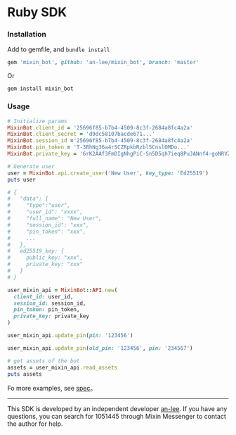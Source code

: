 # Ruby SDK

### Installation

Add to gemfile, and `bundle install`
```ruby
gem 'mixin_bot', github: 'an-lee/mixin_bot', branch: 'master'
```

Or

```shell
gem install mixin_bot
```

### Usage

```ruby
# Initialize params
MixinBot.client_id = '25696f85-b7b4-4509-8c3f-2684a8fc4a2a'
MixinBot.client_secret = 'd9dc58107bacde671...'
MixinBot.session_id ='25696f85-b7b4-4509-8c3f-2684a8fc4a2a'
MixinBot.pin_token = 'T-3RhNg36a4rSCZRpkbRzbl5CnslOMDo...'
MixinBot.private_key = '6rK2AAf3FmDIgNhgPiC-Sn5D5qh7ieq8PuJANnf4-goNRVZPt3cnY0Zr6xF1COaR...'

# Generate user
user = MixinBot.api.create_user('New User', key_type: 'Ed25519')
puts user

# {
#   "data": {
#     "type":"user",
#     "user_id": "xxxx",
#     "full_name": "New User",
#     "session_id": "xxx",
#     "pin_token": "xxx",
#     ...
#   },
#   ed25519_key: {
#     public_key: "xxx",
#     private_key: "xxx"
#   }
# }

user_mixin_api = MixinBot::API.new(
  client_id: user_id,
  session_id: session_id,
  pin_token: pin_token,
  private_key: private_key
)

user_mixin_api.update_pin(pin: '123456')

user_mixin_api.update_pin(old_pin: '123456', pin: '234567')

# get assets of the bot
assets = user_mixin_api.read_assets
puts assets
```

Fo more examples, see [spec](https://github.com/an-lee/mixin_bot/blob/master/spec/mixin_bot/api/user_spec.rb)。

---

This SDK is developed by an independent developer [an-lee](https://github.com/an-lee). If you have any questions, you can search for 1051445 through Mixin Messenger to contact the author for help.
